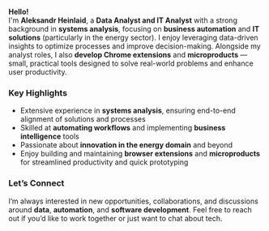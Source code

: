 **Hello!**  
I'm **Aleksandr Heinlaid**, a **Data Analyst and IT Analyst** with a strong background in **systems analysis**, focusing on **business automation** and **IT solutions** (particularly in the energy sector). I enjoy leveraging data-driven insights to optimize processes and improve decision-making. Alongside my analyst roles, I also **develop Chrome extensions** and **microproducts** — small, practical tools designed to solve real-world problems and enhance user productivity.

### Key Highlights
- Extensive experience in **systems analysis**, ensuring end-to-end alignment of solutions and processes  
- Skilled at **automating workflows** and implementing **business intelligence** tools  
- Passionate about **innovation in the energy domain** and beyond  
- Enjoy building and maintaining **browser extensions** and **microproducts** for streamlined productivity and quick prototyping  

### Let’s Connect
I’m always interested in new opportunities, collaborations, and discussions around **data**, **automation**, and **software development**. Feel free to reach out if you’d like to work together or just want to chat about tech.
